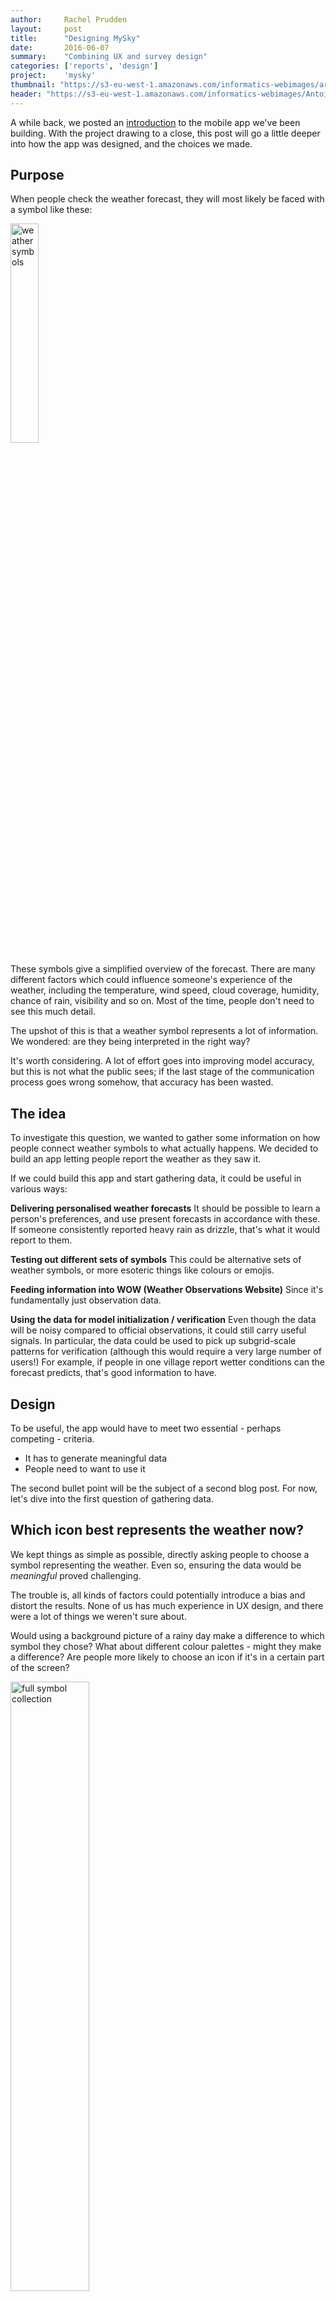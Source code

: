 ```yaml
---
author:     Rachel Prudden
layout:     post
title:      "Designing MySky"
date:       2016-06-07
summary:    "Combining UX and survey design"
categories: ['reports', 'design']
project:    'mysky'
thumbnail: "https://s3-eu-west-1.amazonaws.com/informatics-webimages/articles/2016-06-07-designing-mysky/phone.jpg"
header: "https://s3-eu-west-1.amazonaws.com/informatics-webimages/Antoine%27s+image/my-sky-header.jpg"
---
```

A while back, we posted an [introduction][mysky] to the mobile app we've been building. With the project drawing to a close, this post will go a little deeper into how the app was designed, and the choices we made.

## Purpose

When people check the weather forecast, they will most likely be faced with a symbol like these:

<img src="https://s3-eu-west-1.amazonaws.com/informatics-webimages/articles/2016-06-07-designing-mysky/3symbols.png" alt="weather symbols" width="30%" align="middle">

These symbols give a simplified overview of the forecast. There are many different factors which could influence someone's experience of the weather, including the temperature, wind speed, cloud coverage, humidity, chance of rain, visibility and so on. Most of the time, people don't need to see this much detail.

The upshot of this is that a weather symbol represents a lot of information. We wondered: are they being interpreted in the right way?

It's worth considering. A lot of effort goes into improving model accuracy, but this is not what the public sees; if the last stage of the communication process goes wrong somehow, that accuracy has been wasted.

## The idea

To investigate this question, we wanted to gather some information on how people connect weather symbols to what actually happens. We decided to build an app letting people report the weather as they saw it.

If we could build this app and start gathering data, it could be useful in various ways:

__Delivering personalised weather forecasts__
It should be possible to learn a person's preferences, and use present forecasts in accordance with these. If someone consistently reported heavy rain as drizzle, that's what it would report to them.

__Testing out different sets of symbols__
This could be alternative sets of weather symbols, or more esoteric things like colours or emojis.

__Feeding information into WOW (Weather Observations Website)__
Since it's fundamentally just observation data.

__Using the data for model initialization / verification__
Even though the data will be noisy compared to official observations, it could still carry useful signals. In particular, the data could be used to pick up subgrid-scale patterns for verification (although this would require a very large number of users!) For example, if people in one village report wetter conditions can the forecast predicts, that's good information to have.

## Design

To be useful, the app would have to meet two essential - perhaps competing - criteria. 

* It has to generate meaningful data
* People need to want to use it

The second bullet point will be the subject of a second blog post. For now, let's dive into the first question of gathering data.

## Which icon best represents the weather now?

We kept things as simple as possible, directly asking people to choose a symbol representing the weather. Even so, ensuring the data would be _meaningful_ proved challenging.

The trouble is, all kinds of factors could potentially introduce a bias and distort the results. None of us has much experience in UX design, and there were a lot of things we weren't sure about. 

Would using a background picture of a rainy day make a difference to which symbol they chose? What about different colour palettes - might they make a difference? Are people more likely to choose an icon if it's in a certain part of the screen? 

<img src="https://s3-eu-west-1.amazonaws.com/informatics-webimages/articles/2016-06-07-designing-mysky/all-symbols.png" alt="full symbol collection" width="50%" align="middle">

There was also a less philosophical problem. The original set had 34 symbols in total, and if we tried to fit them all on a phone screen they'd be far too small. But any alternative would seem to introduce a bias: surely people are less likely to choose a symbol if they have to scroll or change page to see it? We did consider trying to use the forecast or a climatology to initialize the app with just the most likely symbols. This was an appealing idea; unfortunately it would have made it difficult to compare different data points. Also, if we want the data to accurately reflect how people experience the weather, making a judgement call about which symbols are "most likely" seems dubious.

Doing full UX testing was out of scope, so we could only try to make sensible choices. We kept the symbols themselves on a plain white background, and the overall design reasonably understated. To fit all the symbols on one screen we left out the ones specifically for night, and the "no data" symbol. (Another option would be to swap between the day and night symbol sets.) To mitigate against bias from the screen position, we randomise the symbol order each time they are loaded.

<img src="https://s3-eu-west-1.amazonaws.com/informatics-webimages/articles/2016-06-07-designing-mysky/main-screen.png" alt="full symbol collection" width="40%" align="middle">

## Collecting data

The app collects the user's location, time of day, choice of symbol and device ID and stores these in a DynamoDB table. The location and time can be used to compare the chosen symbol with the official forecast and observations in that area. The reason for storing a device ID is to be able to learn a user's personal preferences regarding weather symbols, in a way which doesn't involve handling personal data.

## Next steps

We're currently working on getting MySky into the Android store. Watch this space!

<img src="https://s3-eu-west-1.amazonaws.com/informatics-webimages/articles/2016-06-07-designing-mysky/phone.jpg" alt="app on phone" width="50%" align="middle">

[mysky]: http://www.informaticslab.co.uk/report/2016/05/09/mysky-is-coming.html